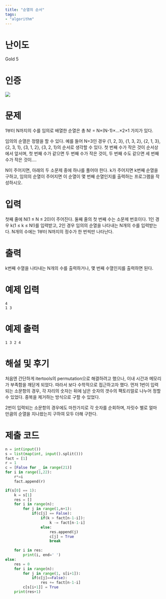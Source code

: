 ```yaml
---
title: "순열의 순서"
tags:
- "algorithm"
---
```


# 난이도
Gold 5

# 인증
![](https://bmchun00.github.io/assets/algo/week6-4.png)

# 문제
1부터 N까지의 수를 임의로 배열한 순열은 총 N! = N×(N-1)×…×2×1 가지가 있다.

임의의 순열은 정렬을 할 수 있다. 예를 들어  N=3인 경우 {1, 2, 3}, {1, 3, 2}, {2, 1, 3}, {2, 3, 1}, {3, 1, 2}, {3, 2, 1}의 순서로 생각할 수 있다. 첫 번째 수가 작은 것이 순서상에서 앞서며, 첫 번째 수가 같으면 두 번째 수가 작은 것이, 두 번째 수도 같으면 세 번째 수가 작은 것이….

N이 주어지면, 아래의 두 소문제 중에 하나를 풀어야 한다. k가 주어지면 k번째 순열을 구하고, 임의의 순열이 주어지면 이 순열이 몇 번째 순열인지를 출력하는 프로그램을 작성하시오.

# 입력
첫째 줄에 N(1 ≤ N ≤ 20)이 주어진다. 둘째 줄의 첫 번째 수는 소문제 번호이다. 1인 경우 k(1 ≤ k ≤ N!)를 입력받고, 2인 경우 임의의 순열을 나타내는 N개의 수를 입력받는다. N개의 수에는 1부터 N까지의 정수가 한 번씩만 나타난다.

# 출력
k번째 수열을 나타내는 N개의 수를 출력하거나, 몇 번째 수열인지를 출력하면 된다.

# 예제 입력
```
4
1 3
```

# 예제 출력
```
1 3 2 4
```

# 해설 및 후기
처음엔 간단하게 itertools의 permutation으로 해결하려고 했으나, 이내 시간과 메모리가 부족함을 깨닫게 되었다. 따라서 보다 수학적으로 접근하고자 했다. 먼저 1번이 입력되는 소문항의 경우, 각 자리의 숫자는 뒤에 남은 숫자의 갯수의 팩토리얼로 나누어 정할 수 있었다. 중복을 제거하는 방식으로 구할 수 있었다.

2번이 입력되는 소문항의 경우에도 마찬가지로 각 숫자를 순회하며, 자릿수 별로 얼마 만큼의 순열을 지나왔는지 구하여 모두 더해 구한다.

# 제출 코드
```py
n = int(input())
s = list(map(int, input().split()))
fact = [1]
r = 1
c = [False for _ in range(21)]
for i in range(1,22):
    r*=i
    fact.append(r)

if(s[0] == 1):
    k = s[1]
    res = []
    for i in range(n):
        for j in range(1,n+1):
            if(c[j] == False):
                if(k > fact[n-1-i]):
                    k -= fact[n-1-i]
                else:
                    res.append(j)
                    c[j] = True
                    break
        
    for i in res:
        print(i, end=' ')
else:
    res = 0
    for i in range(n):
        for j in range(1, s[i+1]):
            if(c[j]==False):
                res += fact[n-1-i]
        c[s[i+1]] = True
    print(res+1)


```